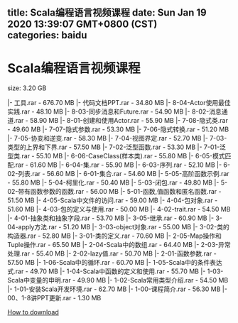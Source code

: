 
title: Scala编程语言视频课程
date: Sun Jan 19 2020 13:39:07 GMT+0800 (CST)    
categories: baidu
---

# Scala编程语言视频课程
size: 3.20 GB
 
 
|- 工具.rar - 676.70 MB
|- 代码文档PPT.rar - 34.80 MB
|- 8-04-Actor使用最佳实践.rar - 48.10 MB
|- 8-03-同步消息和Future.rar - 54.90 MB
|- 8-02-消息通道.rar - 58.90 MB
|- 8-01-创建和使用Actor.rar - 55.90 MB
|- 7-08-隐式类.rar - 49.60 MB
|- 7-07-隐式参数.rar - 53.30 MB
|- 7-06-隐式转换.rar - 51.20 MB
|- 7-05-协变和逆变.rar - 58.30 MB
|- 7-04-视图界定.rar - 52.70 MB
|- 7-03-类型的上界和下界.rar - 57.50 MB
|- 7-02-泛型函数.rar - 53.30 MB
|- 7-01-泛型类.rar - 55.10 MB
|- 6-06-CaseClass(样本类).rar - 55.80 MB
|- 6-05-模式匹配.rar - 61.60 MB
|- 6-04-集.rar - 55.90 MB
|- 6-03-序列.rar - 52.10 MB
|- 6-02-列表.rar - 56.60 MB
|- 6-01-集合.rar - 54.60 MB
|- 5-05-高阶函数示例.rar - 55.80 MB
|- 5-04-柯里化.rar - 50.40 MB
|- 5-03-闭包.rar - 49.80 MB
|- 5-02-带有函数参数的函数.rar - 56.00 MB
|- 5-01-函数,值函数和匿名函数.rar - 51.50 MB
|- 4-05-Scala中文件的访问.rar - 59.00 MB
|- 4-04-包对象.rar - 51.60 MB
|- 4-03-包的定义与使用.rar - 50.00 MB
|- 4-02-trait.rar - 54.50 MB
|- 4-01-抽象类和抽象字段.rar - 53.70 MB
|- 3-05-继承.rar - 60.90 MB
|- 3-04-apply方法.rar - 51.20 MB
|- 3-03-object对象.rar - 55.00 MB
|- 3-02-类的构造器.rar - 52.80 MB
|- 3-01-类的定义.rar - 70.60 MB
|- 2-05-Map操作和Tuple操作.rar - 65.50 MB
|- 2-04-Scala中的数组.rar - 64.40 MB
|- 2-03-异常处理.rar - 55.40 MB
|- 2-02-lazy值.rar - 50.70 MB
|- 2-01-函数参数.rar - 57.50 MB
|- 1-06-Scala中的循环.rar - 60.70 MB
|- 1-05-Scala中的条件表达式.rar - 49.70 MB
|- 1-04-Scala中函数的定义和使用.rar - 55.70 MB
|- 1-03-Scala中变量的申明.rar - 49.90 MB
|- 1-02-Scala常用类型介绍.rar - 54.50 MB
|- 1-01-安装Scala开发环境.rar - 62.70 MB
|- 1-00-课程简介.rar - 56.30 MB
|- 00、1-8讲PPT更新.rar - 1.30 MB

[How to download](https://bpcam.bemobtrk.com/go/2ceec3aa-1ca2-46d6-b9ff-aaa5c184517c?jno=4767)